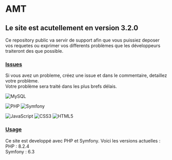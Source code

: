 # AMT
## Le site est acutellement en version 3.2.0
Ce repository public va servir de support afin que vous puissiez deposer vos requetes ou exprimer vos differents problèmes que les développeurs traiteront des que possible.

### <ins>Issues</ins>
Si vous avez un probleme, créez une issue et dans le commentaire, detaillez votre problème. <br>
Votre problème sera traité dans les plus brefs délais.

![MySQL](https://img.shields.io/badge/mysql-%2300f.svg?style=for-the-badge&logo=mysql&logoColor=white)

![PHP](https://img.shields.io/badge/php-%23777BB4.svg?style=for-the-badge&logo=php&logoColor=white)
![Symfony](https://img.shields.io/badge/symfony-%23000000.svg?style=for-the-badge&logo=symfony&logoColor=white)

![JavaScript](https://img.shields.io/badge/javascript-%23323330.svg?style=for-the-badge&logo=javascript&logoColor=%23F7DF1E)
![CSS3](https://img.shields.io/badge/css3-%231572B6.svg?style=for-the-badge&logo=css3&logoColor=white)
![HTML5](https://img.shields.io/badge/html5-%23E34F26.svg?style=for-the-badge&logo=html5&logoColor=white)

### <ins>Usage</ins>
Ce site est developpé avec PHP et Symfony. Voici les versions actuelles : <br>
PHP : 8.2.4 <br>
Symfony : 6.3
